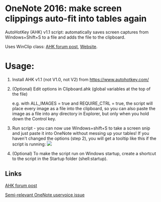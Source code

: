 # OneNote 2016: make screen clippings auto-fit into tables again
AutoHotKey (AHK) v1.1 script: automatically saves screen captures from Windows+Shift+S to a file and adds the file to the clipboard.

Uses WinClip class: [AHK forum post](https://autohotkey.com/board/topic/74670-class-winclip-direct-clipboard-manipulations/), [Website](https://apathysoftworks.com/ahk/index.html).

# Usage:
1. Install AHK v1.1 (not V1.0, not V2) from https://www.autohotkey.com/
2. (Optional) Edit options in Clipboard.ahk (global variables at the top of the file)
       
   e.g. with ALL_IMAGES = true and REQUIRE_CTRL = true, the script will place every image as a file into the clipboard, so you can also paste the image as a file into any directory in Explorer, but only when you hold down the Control key.
3. Run script - you can now use Windows+shift+S to take a screen snip and just paste it into OneNote without messing up your tables! If you haven't changed the options (step 2), you will get a tooltip like this if the script is running: ![](https://raw.githubusercontent.com/Henri-J-Norden/OneNote-make-screen-clippings-fit-into-tables/c25a0dea099c63fad0db209c0814f0f5d3181823/Example%20tooltip.png)
4. (Optional) To make the script run on Windows startup, create a shortcut to the script in the Startup folder (shell:startup).



## Links
[AHK forum post](https://www.autohotkey.com/boards/viewtopic.php?f=6&t=91178)

[Semi-relevant OneNote uservoice issue](https://onenote.uservoice.com/forums/327186-onenote-for-windows/suggestions/17914975-onenote-2016-add-ability-to-fix-table-column-wid)
